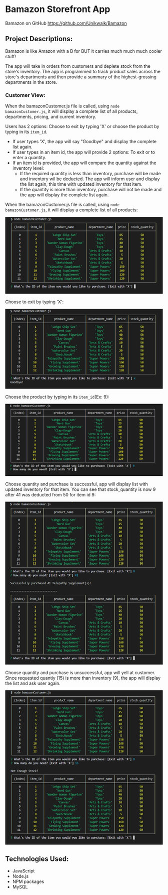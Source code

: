 # Bamazon Storefront App

Bamazon on GitHub https://github.com/Unikwalk/Bamazon

## Project Descriptions:

Bamazon is like Amazon with a B for BUT it carries much much much cooler stuff! 

The app will take in orders from customers and deplete stock from the store's inventory. The app is programmed to track product sales across the store's departments and then provide a summary of the highest-grossing departments in the store.

### Customer View:

When the bamazonCustomer.js file is called, using `node bamazonCustomer.js`, it will display a complete list of all products, departments, pricing, and current inventory. 

Users has 2 options: Choose to exit by typing 'X' or choose the product by typing in its `item_id`.

* If user types 'X', the app will say "Goodbye" and display the complete list again.
* If user types in an item id, the app will provide 2 options: To exit or to enter a quantity.
* If an item id is provided, the app will compare the quantity against the inventory level:
    * If the required quantity is less than inventory, purchase will be made and inventory wil be deducted. The app will inform user and display the list again, this time with updated inventory for that item.
    * If the quantity is more than inventory, purchase will not be made and the app will display the complete list again.


When the bamazonCustomer.js file is called, using `node bamazonCustomer.js`, it will display a complete list of all products:

![display product](displayProduct.JPG)

Choose to exit by typing 'X': 

![display product with 'X'](displayProductX.JPG)

Choose the product by typing in its `item_id`(Ex: 9):

![choose item ID](chooseItemID.JPG)

Choose quantity and purchase is successful, app will display list with updated inventory for that item.
You can see that stock_quantity is now 9 after 41 was deducted from 50 for item id 9:

![make purchase](makePurchase.JPG)

Choose quantity and purchase is unsuccessful, app will yell at customer. Since requested quantiy (15) is more than inventory (9), the app will display the list and ask user again.

![check stock](checkStock.JPG)


## Technologies Used:
* JavaScript
* Node.js
* NPM packages
* MySQL








